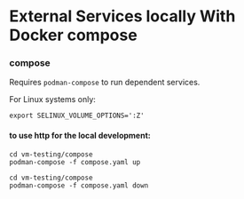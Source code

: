 # External Services locally With Docker compose

### compose

Requires `podman-compose` to run dependent services.

For Linux systems only:

```shell
export SELINUX_VOLUME_OPTIONS=':Z'
```

#### to use http for the local development:

```shell
cd vm-testing/compose
podman-compose -f compose.yaml up
```

```shell
cd vm-testing/compose
podman-compose -f compose.yaml down
```
